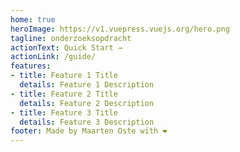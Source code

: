 ```yaml
---
home: true
heroImage: https://v1.vuepress.vuejs.org/hero.png
tagline: onderzoeksopdracht
actionText: Quick Start →
actionLink: /guide/
features:
- title: Feature 1 Title
  details: Feature 1 Description
- title: Feature 2 Title
  details: Feature 2 Description
- title: Feature 3 Title
  details: Feature 3 Description
footer: Made by Maarten Oste with ❤️
---
```

